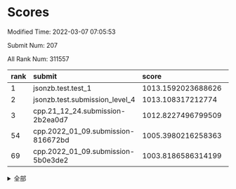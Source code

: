 # Scores

Modified Time: 2022-03-07 07:05:53

Submit Num: 207

All Rank Num: 311557

| rank |               submit               |       score        |       sigma        | pk_num |
| :--- | :--------------------------------- | :----------------- | :----------------- | :----- |
| 1    | jsonzb.test.test_1                 | 1013.1592023688626 | 0.8354034946528789 | 6016   |
| 2    | jsonzb.test.submission_level_4     | 1013.108317212774  | 0.7986474693983153 | 6016   |
| 3    | cpp.21_12_24.submission-2b2ea0d7   | 1012.8227496799509 | 0.7987201588118996 | 6016   |
| 54   | cpp.2022_01_09.submission-816672bd | 1005.3980216258363 | 0.7210058348695308 | 6024   |
| 69   | cpp.2022_01_09.submission-5b0e3de2 | 1003.8186586314199 | 0.7155894409533297 | 6025   |


<details>
<summary>全部</summary>

| rank |                 submit                 |       score        |       sigma        | pk_num |
| :--- | :------------------------------------- | :----------------- | :----------------- | :----- |
| 1    | jsonzb.test.test_1                     | 1013.1592023688626 | 0.8354034946528789 | 6016   |
| 2    | jsonzb.test.submission_level_4         | 1013.108317212774  | 0.7986474693983153 | 6016   |
| 3    | cpp.21_12_24.submission-2b2ea0d7       | 1012.8227496799509 | 0.7987201588118996 | 6016   |
| 4    | gobigger.level_3.submission_level_3_46 | 1011.4049207993962 | 0.7713491665635238 | 6022   |
| 5    | gobigger.level_3.submission_level_3_34 | 1011.1936742446001 | 0.7818408851440672 | 6019   |
| 6    | gobigger.level_3.submission_level_3_31 | 1011.0360224641395 | 0.7733412317257983 | 6014   |
| 7    | gobigger.level_3.submission_level_3_45 | 1010.9839208528413 | 0.7881701030288875 | 6019   |
| 8    | gobigger.level_3.submission_level_3_21 | 1010.8834294682176 | 0.7872063709091146 | 6014   |
| 9    | gobigger.level_3.submission_level_3_25 | 1010.7221506057724 | 0.7709907793401568 | 6025   |
| 10   | gobigger.level_3.submission_level_3_17 | 1010.6168531844833 | 0.7397498674788966 | 6020   |
| 11   | gobigger.level_3.submission_level_3_49 | 1010.4932056244535 | 0.7498346706155445 | 6021   |
| 12   | gobigger.level_3.submission_level_3_11 | 1010.4296401468654 | 0.7926464653972297 | 6018   |
| 13   | gobigger.level_3.submission_level_3_19 | 1010.4055079486972 | 0.7441646399088117 | 6021   |
| 14   | gobigger.level_3.submission_level_3_2  | 1010.3926977181522 | 0.7374015713712607 | 6022   |
| 15   | gobigger.level_3.submission_level_3_14 | 1010.3920995131243 | 0.7574158922441575 | 6022   |
| 16   | gobigger.level_3.submission_level_3_22 | 1010.3156082990957 | 0.7763455435237088 | 6016   |
| 17   | gobigger.level_3.submission_level_3_47 | 1010.2305743565377 | 0.7501789998502185 | 6022   |
| 18   | gobigger.level_3.submission_level_3_42 | 1010.1981752850638 | 0.7700456668455469 | 6023   |
| 19   | gobigger.level_3.submission_level_3_38 | 1010.1841254638001 | 0.7437624735573389 | 6016   |
| 20   | gobigger.level_3.submission_level_3_36 | 1010.0899100456037 | 0.7750904687595436 | 6024   |
| 21   | gobigger.level_3.submission_level_3_10 | 1009.9430697537446 | 0.7300944342724864 | 6024   |
| 22   | gobigger.level_3.submission_level_3_4  | 1009.9381355634431 | 0.7628826108634512 | 6015   |
| 23   | gobigger.level_3.submission_level_3_29 | 1009.9290586495055 | 0.761281108337225  | 6026   |
| 24   | gobigger.level_3.submission_level_3_26 | 1009.8886379161969 | 0.7606306375686842 | 6018   |
| 25   | gobigger.level_3.submission_level_3_27 | 1009.7785633522726 | 0.754628656348617  | 6024   |
| 26   | gobigger.level_3.submission_level_3_13 | 1009.761157257061  | 0.7358204284351781 | 6018   |
| 27   | gobigger.level_3.submission_level_3_9  | 1009.7376300260007 | 0.7657505328556306 | 6019   |
| 28   | gobigger.level_3.submission_level_3_23 | 1009.7154879973019 | 0.7649715841638183 | 6024   |
| 29   | gobigger.level_3.submission_level_3_1  | 1009.7015131192429 | 0.7511082192467258 | 6022   |
| 30   | gobigger.level_3.submission_level_3_35 | 1009.6235020970023 | 0.7671007498418136 | 6020   |
| 31   | gobigger.level_3.submission_level_3_44 | 1009.564704279071  | 0.7564332843221284 | 6022   |
| 32   | gobigger.level_3.submission_level_3_20 | 1009.4657577801916 | 0.7518824439356251 | 6022   |
| 33   | gobigger.level_3.submission_level_3_39 | 1009.4300945838725 | 0.7648024095210585 | 6024   |
| 34   | gobigger.level_3.submission_level_3_43 | 1009.4089699545597 | 0.7473217754509576 | 6017   |
| 35   | gobigger.level_3.submission_level_3_5  | 1009.3880676451631 | 0.7627906711551412 | 6022   |
| 36   | gobigger.level_3.submission_level_3_0  | 1009.3578101135879 | 0.7411667767774125 | 6015   |
| 37   | gobigger.level_3.submission_level_3_41 | 1009.3122722577843 | 0.7435467101432655 | 6024   |
| 38   | gobigger.level_3.submission_level_3_33 | 1009.1983057121062 | 0.7347864370195808 | 6018   |
| 39   | gobigger.level_3.submission_level_3_28 | 1009.1393926775532 | 0.764269062883373  | 6013   |
| 40   | gobigger.level_3.submission_level_3_40 | 1009.1247348089975 | 0.7421441295399748 | 6022   |
| 41   | gobigger.level_3.submission_level_3_37 | 1009.1151526859253 | 0.7472206989878369 | 6027   |
| 42   | gobigger.level_3.submission_level_3_18 | 1009.0291237705673 | 0.7517346140490017 | 6017   |
| 43   | gobigger.level_3.submission_level_3_48 | 1008.9627470105142 | 0.7723882635857396 | 6022   |
| 44   | gobigger.level_3.submission_level_3_16 | 1008.9610729792456 | 0.7614681956317154 | 6019   |
| 45   | gobigger.level_3.submission_level_3_3  | 1008.816046795822  | 0.7422368059648311 | 6017   |
| 46   | gobigger.level_3.submission_level_3_15 | 1008.7474357983758 | 0.7608963796168722 | 6023   |
| 47   | gobigger.level_3.submission_level_3_7  | 1008.6841345710365 | 0.7632579014690928 | 6025   |
| 48   | gobigger.level_3.submission_level_3_6  | 1008.6197201979646 | 0.7426123066273512 | 6012   |
| 49   | gobigger.level_3.submission_level_3_8  | 1008.2637496058525 | 0.7397131897215078 | 6020   |
| 50   | gobigger.level_3.submission_level_3_32 | 1008.1648144464775 | 0.725649702242736  | 6019   |
| 51   | gobigger.level_3.submission_level_3_12 | 1008.1457573988616 | 0.7407066442202744 | 6020   |
| 52   | gobigger.level_3.submission_level_3_30 | 1007.8786732724576 | 0.7542955344300587 | 6026   |
| 53   | gobigger.level_3.submission_level_3_24 | 1007.6819026863038 | 0.7339351562986114 | 6021   |
| 54   | cpp.2022_01_09.submission-816672bd     | 1005.3980216258363 | 0.7210058348695308 | 6024   |
| 55   | gobigger.level_1.submission_level_1_36 | 1005.187989906932  | 0.7288375196128063 | 6020   |
| 56   | gobigger.level_1.submission_level_1_10 | 1005.0636120735768 | 0.7133650554914056 | 6024   |
| 57   | gobigger.level_1.submission_level_1_22 | 1004.7328776020977 | 0.7233015123443653 | 6020   |
| 58   | gobigger.level_1.submission_level_1_12 | 1004.6103940647694 | 0.7176670587015421 | 6023   |
| 59   | gobigger.level_1.submission_level_1_2  | 1004.6064534552524 | 0.7191741825946318 | 6021   |
| 60   | gobigger.level_1.submission_level_1_49 | 1004.5779917554937 | 0.7193990735320562 | 6023   |
| 61   | gobigger.level_1.submission_level_1_30 | 1004.4406844124253 | 0.7002406181294926 | 6021   |
| 62   | gobigger.level_1.submission_level_1_4  | 1004.2742670918957 | 0.7236258835591655 | 6019   |
| 63   | gobigger.level_1.submission_level_1_18 | 1004.2048679208232 | 0.7054227945413379 | 6020   |
| 64   | gobigger.level_1.submission_level_1_20 | 1004.0900803098126 | 0.7212117949322618 | 6017   |
| 65   | gobigger.level_1.submission_level_1_34 | 1004.083232153189  | 0.7091064225218263 | 6025   |
| 66   | gobigger.level_1.submission_level_1_39 | 1003.9616202965005 | 0.7220943629385193 | 6018   |
| 67   | gobigger.level_1.submission_level_1_46 | 1003.9230213811992 | 0.7206231615673855 | 6020   |
| 68   | gobigger.level_1.submission_level_1_9  | 1003.8223490126068 | 0.709324510250591  | 6014   |
| 69   | cpp.2022_01_09.submission-5b0e3de2     | 1003.8186586314199 | 0.7155894409533297 | 6025   |
| 70   | gobigger.level_1.submission_level_1_14 | 1003.8153998078587 | 0.7109550630521075 | 6019   |
| 71   | gobigger.level_1.submission_level_1_47 | 1003.759509240426  | 0.7084747353536207 | 6024   |
| 72   | gobigger.level_1.submission_level_1_3  | 1003.7517924495482 | 0.7336671915770628 | 6023   |
| 73   | gobigger.level_1.submission_level_1_32 | 1003.6965462393166 | 0.7026670864907459 | 6018   |
| 74   | gobigger.level_1.submission_level_1_42 | 1003.6613841429803 | 0.7108794069028094 | 6024   |
| 75   | gobigger.level_1.submission_level_1_15 | 1003.6125958358219 | 0.7082093860656423 | 6021   |
| 76   | gobigger.level_1.submission_level_1_41 | 1003.538561503699  | 0.7286695850259944 | 6024   |
| 77   | gobigger.level_1.submission_level_1_31 | 1003.4874528675902 | 0.7025378186984433 | 6020   |
| 78   | gobigger.level_1.submission_level_1_19 | 1003.443095351436  | 0.711901214017576  | 6020   |
| 79   | gobigger.level_1.submission_level_1_24 | 1003.3795621238227 | 0.7226196114000004 | 6021   |
| 80   | gobigger.level_1.submission_level_1_23 | 1003.2942894404542 | 0.7125099158927772 | 6023   |
| 81   | gobigger.level_1.submission_level_1_37 | 1003.2934086006522 | 0.7163807851974673 | 6022   |
| 82   | gobigger.level_1.submission_level_1_38 | 1003.2674461053916 | 0.7164285067010453 | 6023   |
| 83   | gobigger.level_1.submission_level_1_44 | 1003.2396308193058 | 0.71304124642747   | 6020   |
| 84   | gobigger.level_1.submission_level_1_29 | 1003.1967757373644 | 0.6997230836840106 | 6022   |
| 85   | gobigger.level_1.submission_level_1_40 | 1003.0714468994844 | 0.7143831411823609 | 6026   |
| 86   | gobigger.level_1.submission_level_1_48 | 1003.0565066102114 | 0.713256907678102  | 6019   |
| 87   | gobigger.level_1.submission_level_1_43 | 1003.0526076727982 | 0.709611913352575  | 6017   |
| 88   | gobigger.level_1.submission_level_1_21 | 1003.0000632868984 | 0.7228838919326781 | 6023   |
| 89   | gobigger.level_1.submission_level_1_5  | 1002.996011295135  | 0.7197233162272373 | 6018   |
| 90   | gobigger.level_1.submission_level_1_45 | 1002.9617411088684 | 0.7088101897848033 | 6018   |
| 91   | gobigger.level_1.submission_level_1_13 | 1002.9393288412648 | 0.7148625896615054 | 6017   |
| 92   | gobigger.level_1.submission_level_1_7  | 1002.8815010864132 | 0.7086823658180635 | 6020   |
| 93   | gobigger.level_1.submission_level_1_27 | 1002.879753825263  | 0.7137734601965672 | 6022   |
| 94   | gobigger.level_1.submission_level_1_1  | 1002.8003772699034 | 0.7141756401040018 | 6021   |
| 95   | gobigger.level_1.submission_level_1_28 | 1002.770845976816  | 0.7128343256679149 | 6020   |
| 96   | gobigger.level_1.submission_level_1_0  | 1002.686256259531  | 0.7122282017425997 | 6020   |
| 97   | gobigger.level_1.submission_level_1_35 | 1002.6577863846718 | 0.7107168919309074 | 6020   |
| 98   | gobigger.level_1.submission_level_1_6  | 1002.4797045599856 | 0.7162088292205407 | 6017   |
| 99   | gobigger.level_1.submission_level_1_33 | 1002.4562559702335 | 0.7198375974122873 | 6027   |
| 100  | gobigger.level_1.submission_level_1_16 | 1002.2558216724822 | 0.717062288230159  | 6020   |
| 101  | gobigger.level_1.submission_level_1_17 | 1002.1591076147876 | 0.7069219078654032 | 6020   |
| 102  | gobigger.level_1.submission_level_1_26 | 1002.1561180388435 | 0.7199588211281348 | 6020   |
| 103  | gobigger.level_1.submission_level_1_8  | 1002.0774472755211 | 0.7157966970688885 | 6020   |
| 104  | gobigger.level_1.submission_level_1_25 | 1001.8759555587387 | 0.7061932546501796 | 6023   |
| 105  | gobigger.level_1.submission_level_1_11 | 1001.5528740787433 | 0.7084165816434664 | 6020   |
| 106  | gobigger.random.submission_random_39   | 997.3674369607044  | 0.7141034747600529 | 6021   |
| 107  | gobigger.random.submission_random_38   | 997.0288448006241  | 0.7162329008895647 | 6019   |
| 108  | gobigger.random.submission_random_42   | 996.9263276546708  | 0.6999250809433533 | 6020   |
| 109  | gobigger.random.submission_random_3    | 996.5995295704124  | 0.7071976868602267 | 6021   |
| 110  | gobigger.random.submission_random_28   | 996.5561835827351  | 0.7192609407322919 | 6019   |
| 111  | gobigger.random.submission_random_1    | 996.370583398022   | 0.7017156918829749 | 6024   |
| 112  | gobigger.random.submission_random_25   | 996.3375623261604  | 0.7036920586390631 | 6022   |
| 113  | gobigger.random.submission_random_6    | 996.3245160841846  | 0.7039048501642882 | 6015   |
| 114  | gobigger.random.submission_random_49   | 996.3174219704547  | 0.7077537645723118 | 6017   |
| 115  | gobigger.random.submission_random_43   | 996.3094707676452  | 0.7129400280173815 | 6026   |
| 116  | gobigger.random.submission_random_32   | 996.2642770514432  | 0.702955972365858  | 6026   |
| 117  | gobigger.random.submission_random_35   | 996.2367630414749  | 0.7128147142062474 | 6018   |
| 118  | gobigger.random.submission_random_11   | 996.2279790459721  | 0.7166813763064029 | 6018   |
| 119  | gobigger.random.submission_random_24   | 996.2170426859218  | 0.6950833147092377 | 6020   |
| 120  | gobigger.random.submission_random_13   | 996.1451663290396  | 0.7042391737630405 | 6019   |
| 121  | gobigger.random.submission_random_22   | 996.1349863868966  | 0.7055425813836521 | 6016   |
| 122  | gobigger.random.submission_random_44   | 996.0701527368609  | 0.7146296331920774 | 6021   |
| 123  | gobigger.random.submission_random_18   | 996.0292199821398  | 0.7099591380699861 | 6022   |
| 124  | gobigger.random.submission_random_17   | 995.9884876305083  | 0.7062840198421161 | 6019   |
| 125  | gobigger.random.submission_random_0    | 995.8808202688917  | 0.7026792872884591 | 6017   |
| 126  | gobigger.random.submission_random_31   | 995.8698232333318  | 0.7249028105268974 | 6021   |
| 127  | gobigger.random.submission_random_34   | 995.8657209140417  | 0.7122514296076397 | 6025   |
| 128  | gobigger.random.submission_random_21   | 995.8514989600385  | 0.7172183244871514 | 6022   |
| 129  | gobigger.random.submission_random_29   | 995.8290451452035  | 0.7073422616064535 | 6017   |
| 130  | gobigger.random.submission_random_33   | 995.8226363923018  | 0.7108033011810756 | 6019   |
| 131  | gobigger.random.submission_random_7    | 995.8198215491328  | 0.7106338199206257 | 6023   |
| 132  | gobigger.random.submission_random_15   | 995.8073263324935  | 0.7057583088564445 | 6022   |
| 133  | gobigger.random.submission_random_19   | 995.7433896685317  | 0.7116693246860318 | 6020   |
| 134  | gobigger.random.submission_random_23   | 995.7328346680202  | 0.709720684411954  | 6022   |
| 135  | gobigger.random.submission_random_2    | 995.7034970500722  | 0.7040431744449315 | 6026   |
| 136  | gobigger.random.submission_random_48   | 995.6574535904568  | 0.7081923019157277 | 6016   |
| 137  | gobigger.random.submission_random_12   | 995.642185672127   | 0.7094443469370773 | 6022   |
| 138  | gobigger.random.submission_random_36   | 995.5797509891078  | 0.7148906800635306 | 6017   |
| 139  | gobigger.random.submission_random_41   | 995.5761945498948  | 0.7140871658527866 | 6023   |
| 140  | gobigger.level_2.submission_level_2_25 | 995.5400512422875  | 0.7200331843903395 | 6022   |
| 141  | gobigger.random.submission_random_20   | 995.5167943517991  | 0.703948789457431  | 6024   |
| 142  | gobigger.random.submission_random_26   | 995.4640396663063  | 0.7058679236383955 | 6021   |
| 143  | gobigger.random.submission_random_5    | 995.463531878721   | 0.7036683817986664 | 6018   |
| 144  | gobigger.random.submission_random_9    | 995.4600251347011  | 0.7110556559836276 | 6022   |
| 145  | gobigger.random.submission_random_30   | 995.4059017421504  | 0.7201439120591139 | 6023   |
| 146  | gobigger.random.submission_random_14   | 995.3996670949061  | 0.7229319983695379 | 6019   |
| 147  | gobigger.random.submission_random_45   | 995.3957482976739  | 0.7207059212453013 | 6018   |
| 148  | gobigger.random.submission_random_46   | 995.3945571808325  | 0.6979553866522119 | 6015   |
| 149  | gobigger.random.submission_random_8    | 995.3901620648071  | 0.7176632563288664 | 6024   |
| 150  | gobigger.random.submission_random_27   | 995.385400516492   | 0.7180130029632987 | 6024   |
| 151  | gobigger.random.submission_random_16   | 995.359221155192   | 0.7035856481223708 | 6016   |
| 152  | gobigger.random.submission_random_37   | 995.315755829071   | 0.6921030260741137 | 6022   |
| 153  | gobigger.random.submission_random_10   | 995.2317416708744  | 0.7100682592864986 | 6018   |
| 154  | gobigger.random.submission_random_40   | 995.1095308230999  | 0.7041051822936943 | 6020   |
| 155  | gobigger.random.submission_random_47   | 994.8860141634422  | 0.7095335619252449 | 6024   |
| 156  | gobigger.random.submission_random_4    | 994.662990875744   | 0.6977318805572668 | 6019   |
| 157  | gobigger.level_2.submission_level_2_34 | 994.3164244868206  | 0.7174732295875413 | 6019   |
| 158  | gobigger.level_2.submission_level_2_41 | 994.2417271432649  | 0.713424082484515  | 6022   |
| 159  | gobigger.level_2.submission_level_2_5  | 994.2302392370743  | 0.7283632781654866 | 6023   |
| 160  | gobigger.level_2.submission_level_2_23 | 993.9497166390439  | 0.7279508131626758 | 6018   |
| 161  | gobigger.level_2.submission_level_2_22 | 993.8172458030289  | 0.7297443812661465 | 6025   |
| 162  | gobigger.level_2.submission_level_2_10 | 993.7795659233606  | 0.737797690348895  | 6021   |
| 163  | gobigger.level_2.submission_level_2_15 | 993.7459179258226  | 0.7442995017681326 | 6024   |
| 164  | gobigger.level_2.submission_level_2_32 | 993.4602901107489  | 0.7344810579923068 | 6020   |
| 165  | gobigger.level_2.submission_level_2_14 | 993.3634107646368  | 0.7292832872380623 | 6019   |
| 166  | gobigger.level_2.submission_level_2_30 | 993.2730527564416  | 0.7392867022377114 | 6018   |
| 167  | gobigger.level_2.submission_level_2_44 | 993.1067877646709  | 0.7321362890102671 | 6022   |
| 168  | gobigger.level_2.submission_level_2_1  | 992.9961456590745  | 0.748077218616643  | 6017   |
| 169  | gobigger.level_2.submission_level_2_47 | 992.9858802032838  | 0.743697014191584  | 6022   |
| 170  | gobigger.level_2.submission_level_2_0  | 992.9484063901489  | 0.7522597469581348 | 6022   |
| 171  | gobigger.level_2.submission_level_2_6  | 992.8624291722141  | 0.733255292628021  | 6018   |
| 172  | gobigger.level_2.submission_level_2_9  | 992.7669045336047  | 0.7289353414102134 | 6020   |
| 173  | gobigger.level_2.submission_level_2_24 | 992.7623430357845  | 0.7537382452780809 | 6027   |
| 174  | gobigger.level_2.submission_level_2_19 | 992.7469656529674  | 0.7258169121283354 | 6024   |
| 175  | gobigger.level_2.submission_level_2_39 | 992.6926595311733  | 0.732734265821206  | 6016   |
| 176  | gobigger.level_2.submission_level_2_13 | 992.640213529769   | 0.7349891964675209 | 6023   |
| 177  | gobigger.level_2.submission_level_2_3  | 992.4943829076923  | 0.7278531485753285 | 6020   |
| 178  | gobigger.level_2.submission_level_2_42 | 992.4713624794797  | 0.7482601603832033 | 6025   |
| 179  | gobigger.level_2.submission_level_2_33 | 992.4667492621683  | 0.7456484317052585 | 6021   |
| 180  | gobigger.level_2.submission_level_2_28 | 992.4638364608683  | 0.748113382810618  | 6026   |
| 181  | gobigger.level_2.submission_level_2_11 | 992.3594310812006  | 0.7380084897871784 | 6019   |
| 182  | gobigger.level_2.submission_level_2_38 | 992.2909877059199  | 0.7431432587890864 | 6021   |
| 183  | gobigger.level_2.submission_level_2_21 | 992.262318772882   | 0.724193718022259  | 6022   |
| 184  | gobigger.level_2.submission_level_2_16 | 992.2590804873148  | 0.7464525695230767 | 6022   |
| 185  | gobigger.level_2.submission_level_2_20 | 992.2588959351936  | 0.7481166206627834 | 6020   |
| 186  | gobigger.level_2.submission_level_2_26 | 992.1717324690408  | 0.7407484638447634 | 6022   |
| 187  | gobigger.level_2.submission_level_2_4  | 992.0212658736655  | 0.7425916541565339 | 6020   |
| 188  | gobigger.level_2.submission_level_2_7  | 991.9566220448901  | 0.7382921600027657 | 6025   |
| 189  | gobigger.level_2.submission_level_2_40 | 991.835992005725   | 0.7489948236164345 | 6023   |
| 190  | gobigger.level_2.submission_level_2_49 | 991.7286603846584  | 0.7452676905559026 | 6021   |
| 191  | gobigger.level_2.submission_level_2_48 | 991.7261036575553  | 0.7626813378112455 | 6022   |
| 192  | gobigger.level_2.submission_level_2_8  | 991.6555506340147  | 0.7630134779097937 | 6013   |
| 193  | gobigger.level_2.submission_level_2_37 | 991.6547783495574  | 0.7320598470545756 | 6011   |
| 194  | gobigger.level_2.submission_level_2_18 | 991.5659922319203  | 0.763750651336574  | 6021   |
| 195  | gobigger.level_2.submission_level_2_2  | 991.5598356228537  | 0.7394470220732157 | 6020   |
| 196  | gobigger.level_2.submission_level_2_12 | 991.4931783184296  | 0.7533781803572388 | 6023   |
| 197  | gobigger.level_2.submission_level_2_46 | 991.4794919523081  | 0.7257158589873003 | 6019   |
| 198  | gobigger.level_2.submission_level_2_45 | 991.4469130576672  | 0.7531323957734605 | 6015   |
| 199  | gobigger.level_2.submission_level_2_35 | 991.1875260456379  | 0.7505336797009421 | 6019   |
| 200  | gobigger.level_2.submission_level_2_27 | 991.1131634190399  | 0.7434271674682159 | 6017   |
| 201  | gobigger.level_2.submission_level_2_29 | 991.0830667489384  | 0.7626495972199565 | 6021   |
| 202  | gobigger.level_2.submission_level_2_43 | 990.9580989687285  | 0.760665235063268  | 6022   |
| 203  | gobigger.level_2.submission_level_2_31 | 990.8561000748953  | 0.7495007018372628 | 6022   |
| 204  | gobigger.level_2.submission_level_2_36 | 990.6917687771031  | 0.7688035632574732 | 6016   |
| 205  | gobigger.level_2.submission_level_2_17 | 990.4818437571402  | 0.7787206623742763 | 6015   |
| 206  | gobigger.none.submission_none_1        | 978.6527931291491  | 1.2710861671221303 | 6015   |
| 207  | gobigger.none.submission_none_0        | 977.7184503485944  | 1.4481578958067933 | 6020   |

</details>